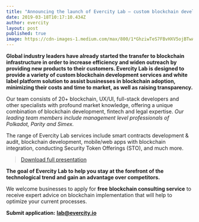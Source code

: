 ```yaml
---
title: "Announcing the launch of Evercity Lab — custom blockchain development studio"
date: 2019-03-18T10:17:10.434Z
author: evercity
layout: post
published: true
image: https://cdn-images-1.medium.com/max/800/1*GhziwTeS7FBvHXV5ojBTwA.png
---
```


**Global industry leaders have already started the transfer to blockchain infrastructure in order to increase efficiency and widen outreach by providing new products to their customers. Evercity Lab is designed to provide a variety of custom blockchain development services and white label platform solution to assist businesses in blockchain adoption, minimizing their costs and time to market, as well as raising transparency.**

Our team consists of 20+ blockchain, UX/UI, full-stack developers and other specialists with profound market knowledge, offering a unique combination of blockchain development, fintech and legal expertise. _Our leading team members include management level professionals of Polkadot, Parity and Simex._

The range of Evercity Lab services include smart contracts development &amp; audit, blockchain development, mobile/web apps with blockchain integration, conducting Security Token Offerings (STO), and much more.
> [Download full presentation](https://drive.google.com/a/evercity.io/file/d/1ErB7pavDjtgXbtpNSJfRrfsUdLxiN3m5/view?usp=sharing)

**The goal of Evercity Lab to help you stay at the forefront of the technological trend and gain an advantage over competitors.**

We welcome businesses to apply for **free** **blockchain consulting service** to receive expert advice on blockchain implementation that will help to optimize your current processes.

**Submit application:** [**lab@evercity.io**](mailto:lab@evercity.io)
